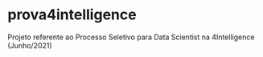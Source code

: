 # prova4intelligence
Projeto referente ao Processo Seletivo para Data Scientist na 4Intelligence (Junho/2021)
